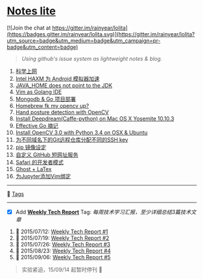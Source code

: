 # [Notes lite](https://github.com/rainyear/lolita/issues)

[![Join the chat at https://gitter.im/rainyear/lolita](https://badges.gitter.im/rainyear/lolita.svg)](https://gitter.im/rainyear/lolita?utm_source=badge&utm_medium=badge&utm_campaign=pr-badge&utm_content=badge)

> _Using github's issue system as lightweight notes &amp; blog._


1. [科学上网](https://git.io/lo01)
2. [Intel HAXM 为 Android 模拟器加速](https://git.io/lo02)
3. [JAVA_HOME does not point to the JDK](https://git.io/lo03)
5. [Vim as Golang IDE](https://git.io/lo05)
6. [Mongodb & Go 项目部署](https://git.io/lo06)
7. [Homebrew fk my opencv up?](https://git.io/lo07)
8. [Hand posture detection with OpenCV](https://git.io/lo08)
9. [Install Deepdream(Caffe-python) on Mac OS X Yosemite 10.10.3](https://git.io/lo10)
10. [Effective Go 摘记](https://git.io/lo16)
11. [Install OpenCV 3.0 with Python 3.4 on OSX & Ubuntu](https://git.io/lo18)
12. [为不同域名下的Git远程仓库分配不同的SSH key](https://git.io/lo19)
13. [pip 镜像设定](https://git.io/lo20)
14. [自定义 GitHub 短网址服务](https://git.io/lo22)
15. [Safari 的开发者模式](https://git.io/lo23)
16. [Ghost + LaTex](https://git.io/lo24)
17. [为Jupyter添加Vim绑定](https://git.io/lo25)

---

:bookmark: [Tags](https://github.com/rainyear/lolita/labels)

---

- [X] Add **[Weekly Tech Report](https://github.com/rainyear/lolita/labels/WTR)** Tag: _每周技术学习汇报，至少详细总结3篇技术文章_

1. :date: 2015/07/12: [Weekly Tech Report #1](https://github.com/rainyear/lolita/issues/9)
2. :date: 2015/07/19: [Weekly Tech Report #2](https://github.com/rainyear/lolita/issues/11)
3. :date: 2015/07/26: [Weekly Tech Report #3](https://github.com/rainyear/lolita/issues/12)
4. :date: 2015/08/23: [Weekly Tech Report #4](https://github.com/rainyear/lolita/issues/13)
5. :date: 2015/09/06: [Weekly Tech Report #5](https://github.com/rainyear/lolita/issues/14)


> 实验紧迫，15/09/14 起暂时停刊 :bee:

